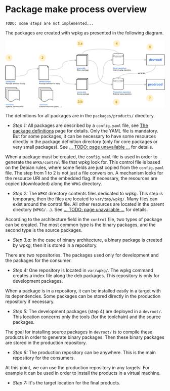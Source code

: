 # Package make process overview

    TODO: some steps are not implemented...

The packages are created with wpkg as presented in the following diagram.

![Overview diagram](package.make.overview.png)

The definitions for all packages are in the `packages/products/` directory.

 - *Step 1:* All packages are described by a `config.yaml` file, see
   [The package definitions](package.def.md) page for details. Only the YAML
   file is mandatory. But for some packages, it can be necessary to have some
   resources directly in the package definition directory (only for core
   packages or very small packages).
   See [... TODO: page unavailable ...](TODO) for details.

When a package must be created, the `config.yaml` file is used in order to
generate the `WPKG/control` file that wpkg look for. This control file is based
on the Debian rules, where some fields are just copied from the `config.yaml`
file.
The step from 1 to 2 is not just a file conversion. A mechanism looks for the
resource URI and the embedded flag. If necessary, the resources are copied
(downloaded) along the `WPKG` directory.

 - *Step 2:* The `WPKG` directory contents files dedicated to wpkg. This step
   is temporary, then the files are located to `var/tmp/wpkg/`. Many files can
   exist around the control file. All other resources are located in the
   parent directory (`WPKG/..`).
   See [... TODO: page unavailable ...](TODO) for details.

According to the architecture field in the `control` file, two types of
package can be created. The most common type is the binary packages, and the
second type is the source packages.

 - *Step 3.a:* In the case of binary architecture, a binary package is created
   by wpkg, then it is stored in a repository.

There are two repositories. The packages used only for development and the
packages for the consumer.

 - *Step 4:* One repository is located in `var/wpkg/`. The wpkg command creates
   a index file along the deb packages. This repository is only for development
   packages.

When a package is in a repository, it can be installed easily in a target with
its dependencies.
Some packages can be stored directly in the production repository if necessary.

 - *Step 5:* The development packages (step 4) are deployed in a `devroot/`.
   This location concerns only the tools (for the toolchain) and the source
   packages.

The goal for installing source packages in `devroot/` is to compile these
products in order to generate binary packages. Then these binary packages are
stored in the production repository.

 - *Step 6:* The production repository can be anywhere. This is the main
   repository for the consumers.

At this point, we can use the production repository in any targets. For example
it can be used in order to install the products in a virtual machine.

 - *Step 7:* It's the target location for the final products.
